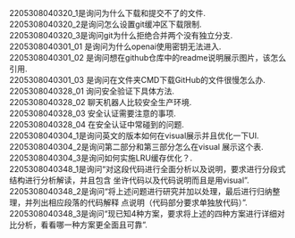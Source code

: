 2205308040320_1是询问为什么下载和提交不了的文件.<br>
2205308040320_2是询问怎么设置git缓冲区下载限制.<br>
2205308040320_3是询问git为什么拒绝合并两个没有独立分支.<br>
2205308040301_01 是询问为什么openai使用密钥无法进入.<br>
2205308040301_02 是询问想在github仓库中的readme说明展示图片，该怎么引用.<br>
2205308040301_03 是询问在文件夹CMD下载GitHub的文件很慢怎么办.<br>
2205308040328_01 询问安全验证下具体方法.<br>
2205308040328_02 聊天机器人比较安全生产环境.<br>
2205308040328_03 安全认证需要注意的事项.<br>
2205308040328_04 在安全认证中常碰到的问题.<br>
2205308040304_1是询问英文的版本如何在visual展示并且优化一下UI.<br>
2205308040304_2是询问第二部分和第三部分怎么在visual 展示这个表.<br>
2205308040304_3是询问如何实施LRU缓存优化？.<br>
2205308040348_1是询问“对这段代码进行全面分析以及说明，要求进行分段式结构进行分析解读，并且包含
坐许代码以及代码说明而且是用visual”.<br>
2205308040348_2是询问“将上述问题进行研究并加以处理，最后进行归纳整理，并列出相应段落的代码解释
点说明（代码部分要求单独放代码）”.<br>
2205308040348_3是询问“现已知4种方案，要求将上述的四种方案进行详细对比分析，看看哪一种方案更全面且可靠”.<br>
